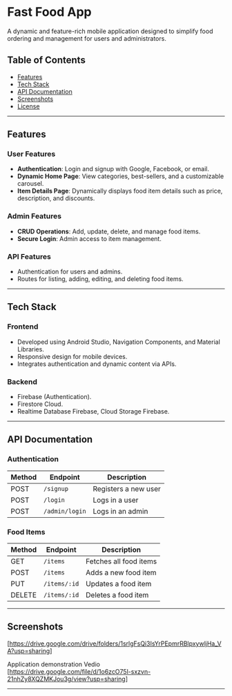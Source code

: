 
# **Fast Food App**

A dynamic and feature-rich mobile application designed to simplify food ordering and management for users and administrators.

## **Table of Contents**
- [Features](#features)
- [Tech Stack](#tech-stack)
- [API Documentation](#api-documentation)
- [Screenshots](#screenshots)
- [License](#license)

---

## **Features**

### **User Features**
- **Authentication**: Login and signup with Google, Facebook, or email.
- **Dynamic Home Page**: View categories, best-sellers, and a customizable carousel.
- **Item Details Page**: Dynamically displays food item details such as price, description, and discounts.

### **Admin Features**
- **CRUD Operations**: Add, update, delete, and manage food items.
- **Secure Login**: Admin access to item management.

### **API Features**
- Authentication for users and admins.
- Routes for listing, adding, editing, and deleting food items.

---

## **Tech Stack**

### **Frontend**
- Developed using Android Studio, Navigation Components, and Material Libraries.
- Responsive design for mobile devices.
- Integrates authentication and dynamic content via APIs.

### **Backend**
- Firebase (Authentication).
- Firestore Cloud.
- Realtime Database Firebase, Cloud Storage Firebase.


---

## **API Documentation**

### **Authentication**
| Method | Endpoint        | Description               |
|--------|------------------|---------------------------|
| POST   | `/signup`        | Registers a new user      |
| POST   | `/login`         | Logs in a user            |
| POST   | `/admin/login`   | Logs in an admin          |

### **Food Items**
| Method | Endpoint        | Description               |
|--------|------------------|---------------------------|
| GET    | `/items`         | Fetches all food items    |
| POST   | `/items`         | Adds a new food item      |
| PUT    | `/items/:id`     | Updates a food item       |
| DELETE | `/items/:id`     | Deletes a food item       |

---

## **Screenshots**
 [https://drive.google.com/drive/folders/1srlgFsQi3IsYrPEpmrRBlpxywljHa_VA?usp=sharing]
 
Application demonstration Vedio
[https://drive.google.com/file/d/1o6zcO75l-sxzvn-21nhZy8XQZMKJou3g/view?usp=sharing]


---
